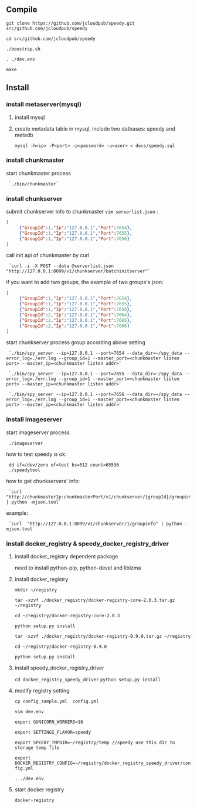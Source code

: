 ## Compile

`git clone https://github.com/jcloudpub/speedy.git src/github.com/jcloudpub/speedy`

`cd src/github.com/jcloudpub/speedy`

`./boostrap.sh`

`. ./dev.env`

`make`

## Install

### install metaserver(mysql)
1. install mysql
2. create metadata table in mysql, include two datbases: speedy and metadb

     `mysql -h<ip> -P<port> -p<password> -u<user> < docs/speedy.sql`

### install chunkmaster
start chunkmaster process

     `./bin/chunkmaster`

### install chunkserver

submit chunkserver info to chunkmaster `vim serverlist.json` :

``` json
[
     {"GroupId":1,"Ip":"127.0.0.1","Port":7654},   
     {"GroupId":1,"Ip":"127.0.0.1","Port":7655},
     {"GroupId":1,"Ip":"127.0.0.1","Port":7656}
]
```

call init api of chunkmaster by curl      

     `curl -i -X POST --data @serverlist.json "http://127.0.0.1:8099/v1/chunkserver/batchinitserver"`   
     
if you want to add two groups, the example of two groups's json:
     
```json
[     
     {"GroupId":1,"Ip":"127.0.0.1","Port":7654},      
     {"GroupId":1,"Ip":"127.0.0.1","Port":7655},      
     {"GroupId":1,"Ip":"127.0.0.1","Port":7656},     
     {"GroupId":2,"Ip":"127.0.0.1","Port":7664},     
     {"GroupId":2,"Ip":"127.0.0.1","Port":7665},      
     {"GroupId":2,"Ip":"127.0.0.1","Port":7666}      
] 
```

start chunkserver process group according above setting

     `./bin/spy_server --ip=127.0.0.1 --port=7654 --data_dir=~/spy_data --error_log=./err.log --group_id=1 --master_port=<chunkmaster listen port> --master_ip=<chunkmaster listen addr>`

     `./bin/spy_server --ip=127.0.0.1 --port=7655 --data_dir=~/spy_data --error_log=./err.log --group_id=1 --master_port=<chunkmaster listen port> --master_ip=<chunkmaster listen addr>`

     `./bin/spy_server --ip=127.0.0.1 --port=7656 --data_dir=~/spy_data --error_log=./err.log --group_id=1 --master_port=<chunkmaster listen port> --master_ip=<chunkmaster listen addr>`

### install imageserver
start imageserver process

     ./imageserver

how to test speedy is ok:

     dd if=/dev/zero of=test bs=512 count=65536
     ./speedytool

how to get chunkservers' info:

     `curl "http://chunkmasterIp:chunkmasterPort/v1/chunkserver/{groupId}/groupinfo" | python -mjson.tool`

example:

     `curl  "http://127.0.0.1:8099/v1/chunkserver/1/groupinfo" | python -mjson.tool`


### install docker_registry & speedy_docker_registry_driver

1. install docker_registry dependent package

     need to install python-pip, python-devel and liblzma

2. install docker_registry

     `mkdir ~/registry`

     `tar -xzvf ./docker_registry/docker-registry-core-2.0.3.tar.gz ~/registry`
     
     `cd ~/registry/docker-registry-core-2.0.3`
     
     `python setup.py install`

     `tar -xzvf ./docker_registry/docker-registry-0.9.0.tar.gz ~/registry`

     `cd ~/registry/docker-registry-0.9.0`    
     
     `python setup.py install`

3. install speedy_docker_registry_driver

     `cd docker_registry_speedy_driver`
     `python setup.py install`

4. modify registry setting

     `cp config_sample.yml  config.yml`
     
     `vim dev.env`     
     
     `export GUNICORN_WORKERS=16`     
     
     `export SETTINGS_FLAVOR=speedy`     
     
     `export SPEEDY_TMPDIR=~/registry/temp //speedy use this dir to storage temp file`    
     
     `export DOCKER_REGISTRY_CONFIG=~/registry/docker_registry_speedy_driver/config.yml`   

     `. ./dev.env`

5. start docker registry

     `docker-registry`


